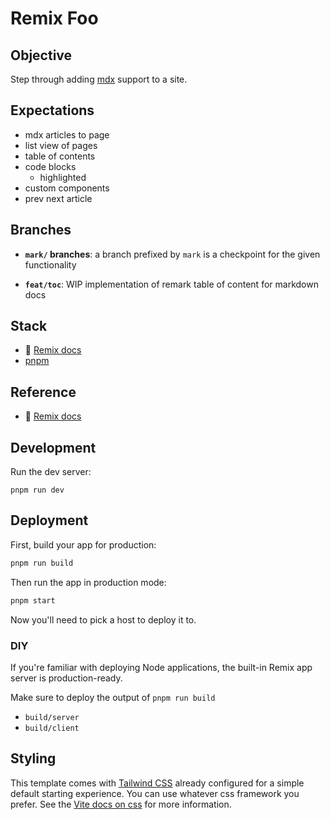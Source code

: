 # Remix Foo

## Objective 

Step through adding [mdx](https://mdxjs.com/docs/) support to a site. 

## Expectations 

- mdx articles to page
- list view of pages
- table of contents
- code blocks 
  - highlighted 
- custom components 
- prev next article 

## Branches 

- **`mark/` branches**:  a branch prefixed by `mark` is a checkpoint for the given functionality 

- **`feat/toc`**: WIP implementation of remark table of content for markdown docs 



## Stack 

- 📖 [Remix docs](https://remix.run/docs) 
- [pnpm](https://pnpm.io/installation)

## Reference 

- 📖 [Remix docs](https://remix.run/docs)

## Development

Run the dev server:

```shellscript
pnpm run dev
```

## Deployment

First, build your app for production:

```sh
pnpm run build
```

Then run the app in production mode:

```sh
pnpm start
```

Now you'll need to pick a host to deploy it to.

### DIY

If you're familiar with deploying Node applications, the built-in Remix app server is production-ready.

Make sure to deploy the output of `pnpm run build`

- `build/server`
- `build/client`

## Styling

This template comes with [Tailwind CSS](https://tailwindcss.com/) already configured for a simple default starting experience. You can use whatever css framework you prefer. See the [Vite docs on css](https://vitejs.dev/guide/features.html#css) for more information.
